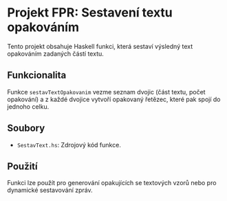 # Projekt FPR: Sestavení textu opakováním

Tento projekt obsahuje Haskell funkci, která sestaví výsledný text opakováním zadaných částí textu.

## Funkcionalita

Funkce `sestavTextOpakovanim` vezme seznam dvojic (část textu, počet opakování) a z každé dvojice vytvoří opakovaný řetězec, které pak spojí do jednoho celku.

## Soubory

*   `SestavText.hs`: Zdrojový kód funkce.

## Použití

Funkci lze použít pro generování opakujících se textových vzorů nebo pro dynamické sestavování zpráv.
